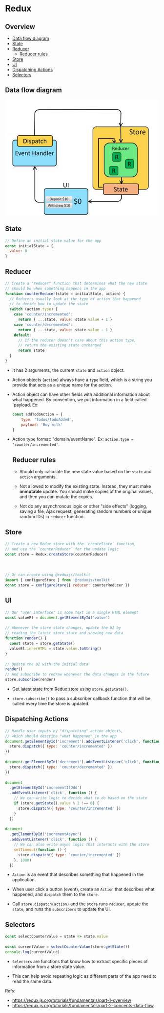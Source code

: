 # Redux

## Overview
* [Data flow diagram](#data-flow-diagram)
* [State](#state)
* [Reducer](#reducer)
    * [Reducer rules](#reducer-rules)
* [Store](#store)
* [UI](#ui)
* [Dispatching Actions](#dispatching-actions)
* [Selectors](#selectors)

## Data flow diagram
![Redux data flow diagram](https://github.com/tw-wong/learn-js/blob/master/screenshot/redux_data_flow_diagram.gif)


## State
```javascript
// Define an initial state value for the app
const initialState = {
  value: 0
}
```

## Reducer

```javascript
// Create a "reducer" function that determines what the new state
// should be when something happens in the app
function counterReducer(state = initialState, action) {
  // Reducers usually look at the type of action that happened
  // to decide how to update the state
  switch (action.type) {
    case 'counter/incremented':
      return { ...state, value: state.value + 1 }
    case 'counter/decremented':
      return { ...state, value: state.value - 1 }
    default:
      // If the reducer doesn't care about this action type,
      // return the existing state unchanged
      return state
  }
}
```

* It has 2 arguments, the current `state` and `action` object.

* Action objects (`action`) always have a `type` field, which is a string you provide that acts as a unique name for the action. 

* Action object can have other fields with additional information about what happened. By convention, we put information in a field called `payload. Ex: 

    ```javascript
    const addTodoAction = {
        type: 'todos/todoAdded',
        payload: 'Buy milk'
    }    
    ```

* Action type format: "domain/eventName". Ex: `action.type = 'counter/incremented'`.

    ## Reducer rules
    * Should only calculate the new state value based on the `state` and `action` arguments.

    * Not allowed to modify the existing state. Instead, they must make **immutable** update. You should make copies of the original values, and then you can mutate the copies.

    * Not do any asynchronous logic or other "side effects" (logging, saving a file, Ajax request, generating random numbers or unique random IDs) in `reducer` function. 

## Store

```javascript
// Create a new Redux store with the `createStore` function,
// and use the `counterReducer` for the update logic
const store = Redux.createStore(counterReducer)



// Or can create using @reduxjs/toolkit
import { configureStore } from '@reduxjs/toolkit'
const store = configureStore({ reducer: counterReducer })
```

## UI

```javascript
// Our "user interface" is some text in a single HTML element
const valueEl = document.getElementById('value')

// Whenever the store state changes, update the UI by
// reading the latest store state and showing new data
function render() {
  const state = store.getState()
  valueEl.innerHTML = state.value.toString()
}

// Update the UI with the initial data
render()
// And subscribe to redraw whenever the data changes in the future
store.subscribe(render)
```

* Get latest state from Redux store using `store.getState()`.

* `store.subscribe()` to pass a subscriber callback function that will be called every time the store is updated. 

## Dispatching Actions

```javascript
// Handle user inputs by "dispatching" action objects,
// which should describe "what happened" in the app
document.getElementById('increment').addEventListener('click', function () {
  store.dispatch({ type: 'counter/incremented' })
})

document.getElementById('decrement').addEventListener('click', function () {
  store.dispatch({ type: 'counter/decremented' })
})

document
  .getElementById('incrementIfOdd')
  .addEventListener('click', function () {
    // We can write logic to decide what to do based on the state
    if (store.getState().value % 2 !== 0) {
      store.dispatch({ type: 'counter/incremented' })
    }
  })

document
  .getElementById('incrementAsync')
  .addEventListener('click', function () {
    // We can also write async logic that interacts with the store
    setTimeout(function () {
      store.dispatch({ type: 'counter/incremented' })
    }, 1000)
  })
```
* `Action` is an event that describes something that happened in the application.

* When user click a button (event), create an `Action` that describes what happened, and `dispatch` them to the `store`.

* Call `store.dispatch(action)` and the `store` runs `reducer`, update the `state`, and runs the `subscribers` to update the UI.

## Selectors

```javascript
const selectCounterValue = state => state.value

const currentValue = selectCounterValue(store.getState())
console.log(currentValue)
```

* `Selectors` are functions that know how to extract specific pieces of information from a store state value. 

* This can help avoid repeating logic as different parts of the app need to read the same data.


Refs:
* https://redux.js.org/tutorials/fundamentals/part-1-overview
* https://redux.js.org/tutorials/fundamentals/part-2-concepts-data-flow

